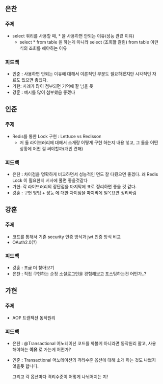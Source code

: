 ## 은찬

### 주제

- select 쿼리를 사용할 때, * 을 사용하면 안되는 이유(성능 관련 이유)
    - select * from table 을 하는게 아니라 select (조회할 칼럼) from table 이런식의 조회를 해야하는 이유

### 피드백

- 인준 : 사용하면 안되는 이유에 대해서 이론적인 부분도 필요하겠지만 시각적인 자료도 있으면 좋겠다.
- 가현: 사례가 많이 첨부되면 기억에 잘 남을 듯
- 강훈 : 예시를 많이 첨부했음 좋겠다

## 인준

### 주제

- Redis를 통한 Lock 구현 : Lettuce vs Redisson
    - 저 둘 라이브러리에 대해서 소개랑 어떻게 구현 하는지 내용 넣고, 그 둘을 어떤 상황에 어떤 걸 써야할까(개인 견해)

### 피드백

- 은찬 : 차이점을 명확하게 비교하면서 성능적인 면도 잘 다뤘으면 좋겠다. 왜 Redis Lock 이 필요한지 서사에 풀면 좋을것같다
- 가현: 각 라이브러리의 장단점을 마지막에 표로 정리하면 좋을 것 같다.
- 강훈 : 구현 방법 + 성능 에 대한 차이점을 마지막에 일목요연 정리바람

## 강훈

### 주제

- 코드를 통해서 기존 security 인증 방식과 jwt 인증 방식 비교
- OAuth2.0(?)

### 피드백

- 강훈 : 조금 더 찾아보기
- 은찬 : 직접 구현하는 순정 소셜로그인을 경험해보고 포스팅하는건 어떤가..?

## 가현

### 주제

- AOP 트랜잭션 동작원리

### 피드백

- 은찬 : @Transactional 어노테이션 코드를 까볼게 아니라면 동작원리 말고, 사용해야하는 **이유** 로 가는게 어떤가?
- 인준 : Transactional 어노테이션의 격리수준 옵션에 대해 소개 하는 것도 나쁘지 않을듯 합니다.

  그리고 각 옵션마다 격리수준이 어떻게 나뉘어지는 지!